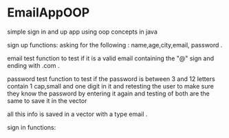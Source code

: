 # EmailAppOOP
simple sign in and up app using oop concepts in java

sign up functions:
asking for the following :
name,age,city,email, password .

email test function to test if it is a valid email containing the
"@" sign and ending with .com .

password test function to test if the password is between 3 and 
12 letters contain 1 cap,small and one digit in it and 
retesting the user to make sure they know the password by entering it again
and testing of both are the same  to save it in the vector

all this info is saved in a vector with a type email .

sign in functions: 
